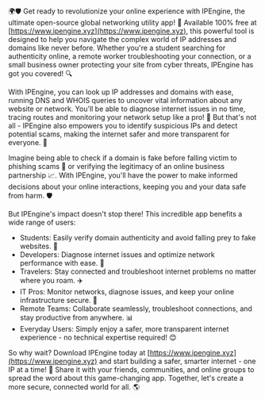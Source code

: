🌍🛡️ Get ready to revolutionize your online experience with IPEngine, the ultimate open-source global networking utility app! 🚀 Available 100% free at [https://www.ipengine.xyz](https://www.ipengine.xyz), this powerful tool is designed to help you navigate the complex world of IP addresses and domains like never before. Whether you're a student searching for authenticity online, a remote worker troubleshooting your connection, or a small business owner protecting your site from cyber threats, IPEngine has got you covered! 🔍

With IPEngine, you can look up IP addresses and domains with ease, running DNS and WHOIS queries to uncover vital information about any website or network. You'll be able to diagnose internet issues in no time, tracing routes and monitoring your network setup like a pro! 📡 But that's not all - IPEngine also empowers you to identify suspicious IPs and detect potential scams, making the internet safer and more transparent for everyone. 💪

Imagine being able to check if a domain is fake before falling victim to phishing scams 🔴 or verifying the legitimacy of an online business partnership 📈. With IPEngine, you'll have the power to make informed decisions about your online interactions, keeping you and your data safe from harm. 🛡️

But IPEngine's impact doesn't stop there! This incredible app benefits a wide range of users:

* Students: Easily verify domain authenticity and avoid falling prey to fake websites. 💪
* Developers: Diagnose internet issues and optimize network performance with ease. 🔧
* Travelers: Stay connected and troubleshoot internet problems no matter where you roam. ✈️
* IT Pros: Monitor networks, diagnose issues, and keep your online infrastructure secure. 🚀
* Remote Teams: Collaborate seamlessly, troubleshoot connections, and stay productive from anywhere. 📊
* Everyday Users: Simply enjoy a safer, more transparent internet experience - no technical expertise required! 😊

So why wait? Download IPEngine today at [https://www.ipengine.xyz](https://www.ipengine.xyz) and start building a safer, smarter internet - one IP at a time! 🌟 Share it with your friends, communities, and online groups to spread the word about this game-changing app. Together, let's create a more secure, connected world for all. 🌎